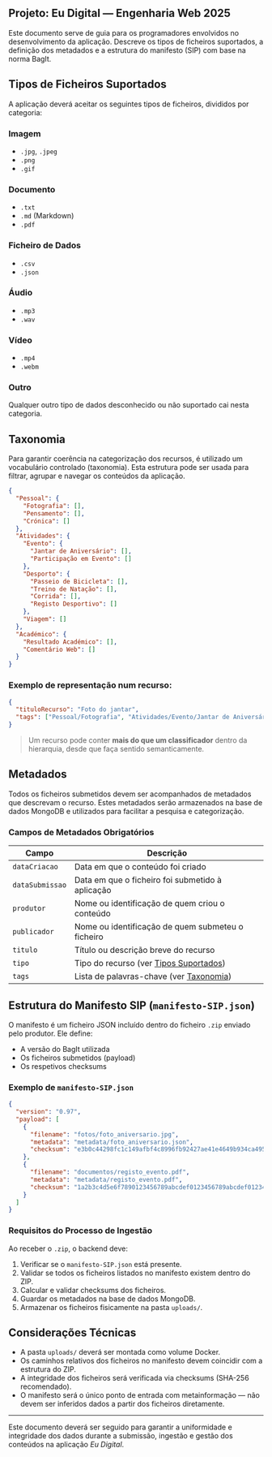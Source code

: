 ## Projeto: Eu Digital — Engenharia Web 2025

Este documento serve de guia para os programadores envolvidos no desenvolvimento da aplicação. Descreve os tipos de ficheiros suportados, a definição dos metadados e a estrutura do manifesto (SIP) com base na norma BagIt.

## Tipos de Ficheiros Suportados

A aplicação deverá aceitar os seguintes tipos de ficheiros, divididos por categoria:

### Imagem

- `.jpg`, `.jpeg`
- `.png`
- `.gif`

### Documento

- `.txt`
- `.md` (Markdown)
- `.pdf`

### Ficheiro de Dados

- `.csv`
- `.json`

### Áudio

- `.mp3`
- `.wav`

### Vídeo

- `.mp4`
- `.webm`

### Outro

Qualquer outro tipo de dados desconhecido ou não suportado cai nesta categoria.

## Taxonomia

Para garantir coerência na categorização dos recursos, é utilizado um vocabulário controlado (taxonomia). Esta estrutura pode ser usada para filtrar, agrupar e navegar os conteúdos da aplicação.

```json
{
  "Pessoal": {
    "Fotografia": [],
    "Pensamento": [],
    "Crónica": []
  },
  "Atividades": {
    "Evento": {
      "Jantar de Aniversário": [],
      "Participação em Evento": []
    },
    "Desporto": {
      "Passeio de Bicicleta": [],
      "Treino de Natação": [],
      "Corrida": [],
      "Registo Desportivo": []
    },
    "Viagem": []
  },
  "Académico": {
    "Resultado Académico": [],
    "Comentário Web": []
  }
}
```

### Exemplo de representação num recurso:

```json
{
  "tituloRecurso": "Foto do jantar",
  "tags": ["Pessoal/Fotografia", "Atividades/Evento/Jantar de Aniversário"]
}
```

> Um recurso pode conter **mais do que um classificador** dentro da hierarquia, desde que faça sentido semanticamente.

## Metadados

Todos os ficheiros submetidos devem ser acompanhados de metadados que descrevam o recurso. Estes metadados serão armazenados na base de dados MongoDB e utilizados para facilitar a pesquisa e categorização.

### Campos de Metadados Obrigatórios

| Campo           | Descrição                                                                |
| --------------- | ------------------------------------------------------------------------ |
| `dataCriacao`   | Data em que o conteúdo foi criado                                        |
| `dataSubmissao` | Data em que o ficheiro foi submetido à aplicação                         |
| `produtor`      | Nome ou identificação de quem criou o conteúdo                           |
| `publicador`    | Nome ou identificação de quem submeteu o ficheiro                        |
| `titulo`        | Título ou descrição breve do recurso                                     |
| `tipo`          | Tipo do recurso (ver [Tipos Suportados](#tipos-de-ficheiros-suportados)) |
| `tags`          | Lista de palavras-chave (ver [Taxonomia](#taxonomia))                    |

## Estrutura do Manifesto SIP (`manifesto-SIP.json`)

O manifesto é um ficheiro JSON incluído dentro do ficheiro `.zip` enviado pelo produtor. Ele define:

- A versão do BagIt utilizada
- Os ficheiros submetidos (payload)
- Os respetivos checksums

### Exemplo de `manifesto-SIP.json`

```json
{
  "version": "0.97",
  "payload": [
    {
      "filename": "fotos/foto_aniversario.jpg",
      "metadata": "metadata/foto_aniversario.json",
      "checksum": "e3b0c44298fc1c149afbf4c8996fb92427ae41e4649b934ca495991b7852b855"
    },
    {
      "filename": "documentos/registo_evento.pdf",
      "metadata": "metadata/registo_evento.pdf",
      "checksum": "1a2b3c4d5e6f7890123456789abcdef0123456789abcdef0123456789abcdef"
    }
  ]
}
```

### Requisitos do Processo de Ingestão

Ao receber o `.zip`, o backend deve:

1. Verificar se o `manifesto-SIP.json` está presente.
2. Validar se todos os ficheiros listados no manifesto existem dentro do ZIP.
3. Calcular e validar checksums dos ficheiros.
4. Guardar os metadados na base de dados MongoDB.
5. Armazenar os ficheiros fisicamente na pasta `uploads/`.

## Considerações Técnicas

- A pasta `uploads/` deverá ser montada como volume Docker.
- Os caminhos relativos dos ficheiros no manifesto devem coincidir com a estrutura do ZIP.
- A integridade dos ficheiros será verificada via checksums (SHA-256 recomendado).
- O manifesto será o único ponto de entrada com metainformação — não devem ser inferidos dados a partir dos ficheiros diretamente.

---

Este documento deverá ser seguido para garantir a uniformidade e integridade dos dados durante a submissão, ingestão e gestão dos conteúdos na aplicação _Eu Digital_.
